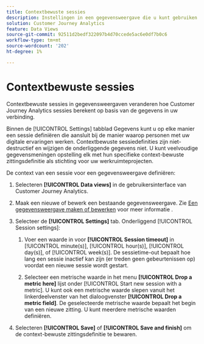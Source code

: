 ```yaml
---
title: Contextbewuste sessies
description: Instellingen in een gegevensweergave die u kunt gebruiken om contextbewuste sessies te definiëren.
solution: Customer Journey Analytics
feature: Data Views
source-git-commit: 92511d2bedf322097b4d70ccede5ac6e0df7b0c6
workflow-type: tm+mt
source-wordcount: '202'
ht-degree: 1%

---
```



# Contextbewuste sessies

Contextbewuste sessies in gegevensweergaven veranderen hoe Customer Journey Analytics sessies berekent op basis van de gegevens in uw verbinding.

Binnen de [!UICONTROL Settings] tabblad Gegevens kunt u op elke manier een sessie definiëren die aansluit bij de manier waarop personen met uw digitale ervaringen werken. Contextbewuste sessiedefinities zijn niet-destructief en wijzigen de onderliggende gegevens niet. U kunt veelvoudige gegevensmeningen opstelling elk met hun specifieke context-bewuste zittingsdefinitie als stichting voor uw werkruimteprojecten.

De context van een sessie voor een gegevensweergave definiëren:

1. Selecteren **[!UICONTROL Data views]** in de gebruikersinterface van Customer Journey Analytics.

1. Maak een nieuwe of bewerk een bestaande gegevensweergave. Zie [Een gegevensweergave maken of bewerken](create-dataview.md) voor meer informatie .

1. Selecteer de **[!UICONTROL Settings]** tab. Onderliggend [!UICONTROL Session settings]:

   1. Voer een waarde in voor **[!UICONTROL Session timeout]** in [!UICONTROL minute(s)], [!UICONTROL hour(s)], [!UICONTROL day(s)], of [!UICONTROL week(s)]. De sessietime-out bepaalt hoe lang een sessie inactief kan zijn (er treden geen gebeurtenissen op) voordat een nieuwe sessie wordt gestart.

   2. Selecteer een metrische waarde in het menu **[!UICONTROL Drop a metric here]** lijst onder [!UICONTROL Start new session with a metric]. U kunt ook een metrische waarde slepen vanuit het linkerdeelvenster van het dialoogvenster **[!UICONTROL Drop a metric field]**. De geselecteerde metrische waarde bepaalt het begin van een nieuwe zitting. U kunt meerdere metrische waarden definiëren.

1. Selecteren **[!UICONTROL Save]** of **[!UICONTROL Save and finish]** om de context-bewuste zittingsdefinitie te bewaren.

